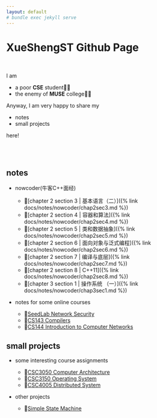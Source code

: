 ```yaml
---
layout: default
# bundle exec jekyll serve
---
```


# XueShengST Github Page

<br>

I am

- a poor **CSE** student👨‍💻
- the enemy of **MUSE** college👨‍✈️

Anyway, I am very happy to share my

- notes
- small projects

here!

<br>
<br>

## notes

- nowcoder(牛客C++面经)
  - 🐢[chapter 2 section 3 \| 基本语言（二）]({% link docs/notes/nowcoder/chap2sec3.md %})
  - 🐢[chapter 2 section 4 \| 容器和算法]({% link docs/notes/nowcoder/chap2sec4.md %})
  - 🐢[chapter 2 section 5 \| 类和数据抽象]({% link docs/notes/nowcoder/chap2sec5.md %})
  - 🐢[chapter 2 section 6 \| 面向对象与泛式编程]({% link docs/notes/nowcoder/chap2sec6.md %})
  - 🐢[chapter 2 section 7 \| 编译与底层]({% link docs/notes/nowcoder/chap2sec7.md %})
  - 🐢[chapter 2 section 8 \| C++11]({% link docs/notes/nowcoder/chap2sec8.md %})
  - 🐢[chapter 3 section 1 \| 操作系统 （一）]({% link docs/notes/nowcoder/chap3sec1.md %})

- notes for some online courses
  - 🐒[SeedLab Network Security](https://github.com/MoyuST/Seedlab-Network-Security)
  - 🐒[CS143 Compilers](https://github.com/MoyuST/CS143-Compilers)
  - 🐒[CS144 Introduction to Computer Networks](https://github.com/MoyuST/CS144-Introduction-to-Computer-Networks)

## small projects

- some interesting course assignments
  - 🦄[CSC3050 Computer Architecture](https://github.com/MoyuST/CSC3050-Computer-Architecture)
  - 🦄[CSC3150 Operating System](https://github.com/MoyuST/CSC3150-Operating-System)
  - 🦄[CSC4005 Distributed System](https://github.com/MoyuST/CSC4005-Distributed-System)

- other projects
  - 🐝[Simple State Machine](https://github.com/MoyuST/Simple-State-Machine)